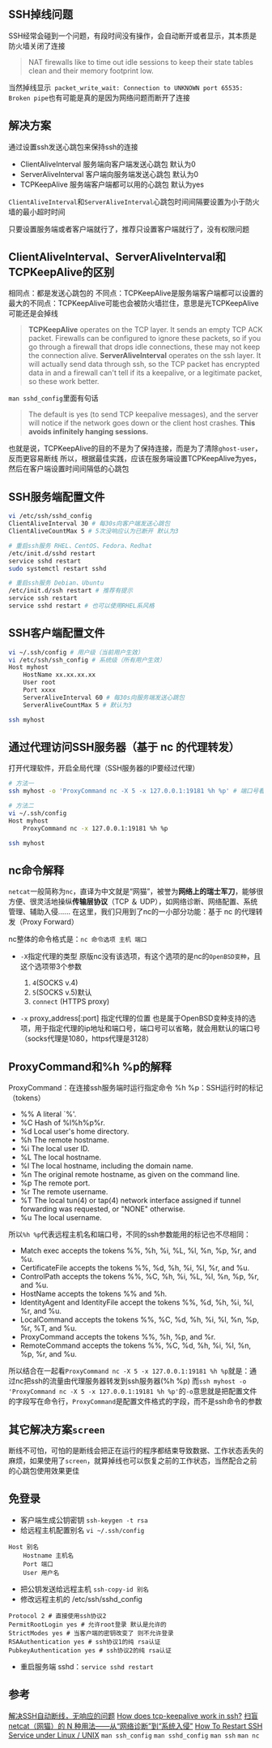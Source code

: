 ## SSH掉线问题
SSH经常会碰到一个问题，有段时间没有操作，会自动断开或者显示，其本质是防火墙关闭了连接
> NAT firewalls like to time out idle sessions to keep their state tables clean and their memory footprint low.

当然掉线显示` packet_write_wait: Connection to UNKNOWN port 65535: Broken pipe`也有可能是真的是因为网络问题而断开了连接

## 解决方案
通过设置ssh发送心跳包来保持ssh的连接
* ClientAliveInterval 服务端向客户端发送心跳包 默认为0
* ServerAliveInterval 客户端向服务端发送心跳包 默认为0
* TCPKeepAlive 服务端客户端都可以用的心跳包 默认为yes

`ClientAliveInterval`和`ServerAliveInterval`心跳包时间间隔要设置为小于防火墙的最小超时时间

只要设置服务端或者客户端就行了，推荐只设置客户端就行了，没有权限问题

## ClientAliveInterval、ServerAliveInterval和TCPKeepAlive的区别
相同点：都是发送心跳包的
不同点：TCPKeepAlive是服务端客户端都可以设置的
最大的不同点：TCPKeepAlive可能也会被防火墙拦住，意思是光TCPKeepAlive可能还是会掉线
> **TCPKeepAlive** operates on the TCP layer. It sends an empty TCP ACK packet. Firewalls can be configured to ignore these packets, so if you go through a firewall that drops idle connections, these may not keep the connection alive.
> **ServerAliveInterval** operates on the ssh layer. It will actually send data through ssh, so the TCP packet has encrypted data in and a firewall can't tell if its a keepalive, or a legitimate packet, so these work better.

`man sshd_config`里面有句话
> The default is yes (to send TCP keepalive messages), and the server will notice if the network goes down or the client host crashes. **This avoids infinitely hanging sessions.**

也就是说，TCPKeepAlive的目的不是为了保持连接，而是为了清除`ghost-user`，反而更容易断线
所以，根据最佳实践，应该在服务端设置TCPKeepAlive为yes，然后在客户端设置时间间隔低的心跳包

## SSH服务端配置文件
```sh
vi /etc/ssh/sshd_config
ClientAliveInterval 30 # 每30s向客户端发送心跳包
ClientAliveCountMax 5 # 5次没响应认为已断开 默认为3

# 重启ssh服务 RHEL、CentOS、Fedora、Redhat
/etc/init.d/sshd restart
service sshd restart
sudo systemctl restart sshd

# 重启ssh服务 Debian、Ubuntu
/etc/init.d/ssh restart # 推荐有提示
service ssh restart
service sshd restart # 也可以使用RHEL系风格
```

## SSH客户端配置文件
```sh
vi ~/.ssh/config # 用户级（当前用户生效）
vi /etc/ssh/ssh_config # 系统级（所有用户生效）
Host myhost
    HostName xx.xx.xx.xx
    User root
    Port xxxx
    ServerAliveInterval 60 # 每30s向服务端发送心跳包
    ServerAliveCountMax 5 # 默认为3

ssh myhost
```

## 通过代理访问SSH服务器（基于 nc 的代理转发）
打开代理软件，开启全局代理（SSH服务器的IP要经过代理）
```sh
# 方法一
ssh myhost -o 'ProxyCommand nc -X 5 -x 127.0.0.1:19181 %h %p' # 端口号看情况定

# 方法二
vi ~/.ssh/config
Host myhost
    ProxyCommand nc -x 127.0.0.1:19181 %h %p

ssh myhost
```

## nc命令解释
`netcat`一般简称为`nc`，直译为中文就是“网猫”，被誉为**网络上的瑞士军刀**，能够很方便、很灵活地操纵**传输层协议**（TCP ＆ UDP），如网络诊断、网络配置、系统管理、辅助入侵......
在这里，我们只用到了nc的一小部分功能：基于 nc 的代理转发（Proxy Forward）

nc整体的命令格式是：`nc 命令选项 主机 端口`

* `-X`指定代理的类型
原版nc没有该选项，有这个选项的是nc的`OpenBSD变种`，且这个选项带3个参数
    1. `4`(SOCKS v.4)
    1. `5`(SOCKS v.5)默认
    1. `connect` (HTTPS proxy)

* `-x` proxy_address[:port] 指定代理的位置
也是属于OpenBSD变种支持的选项，用于指定代理的ip地址和端口号，端口号可以省略，就会用默认的端口号（socks代理是1080，https代理是3128）

## ProxyCommand和%h %p的解释
ProxyCommand：在连接ssh服务端时运行指定命令
%h %p：SSH运行时的标记（tokens）
* %%    A literal `%'.
* %C    Hash of %l%h%p%r.
* %d    Local user's home directory.
* %h    The remote hostname.
* %i    The local user ID.
* %L    The local hostname.
* %l    The local hostname, including the domain name.
* %n    The original remote hostname, as given on the command line.
* %p    The remote port.
* %r    The remote username.
* %T    The local tun(4) or tap(4) network interface assigned if tunnel forwarding was requested, or "NONE" otherwise.
*  %u    The local username.

所以`%h %p`代表远程主机名和端口号，不同的ssh参数能用的标记也不尽相同：
* Match exec accepts the tokens %%, %h, %i, %L, %l, %n, %p, %r, and %u.
* CertificateFile accepts the tokens %%, %d, %h, %i, %l, %r, and %u.
* ControlPath accepts the tokens %%, %C, %h, %i, %L, %l, %n, %p, %r, and %u.
* HostName accepts the tokens %% and %h.
* IdentityAgent and IdentityFile accept the tokens %%, %d, %h, %i, %l, %r, and %u.
* LocalCommand accepts the tokens %%, %C, %d, %h, %i, %l, %n, %p, %r, %T, and %u.
* ProxyCommand accepts the tokens %%, %h, %p, and %r.
*  RemoteCommand accepts the tokens %%, %C, %d, %h, %i, %l, %n, %p, %r, and %u.

所以结合在一起看`ProxyCommand nc -X 5 -x 127.0.0.1:19181 %h %p`就是：通过nc把ssh的流量由代理服务器转发到ssh服务器(%h %p)
而`ssh myhost -o 'ProxyCommand nc -X 5 -x 127.0.0.1:19181 %h %p'`的`-o`意思就是把配置文件的字段写在命令行，`ProxyCommand`是配置文件格式的字段，而不是ssh命令的参数

## 其它解决方案`screen`
断线不可怕，可怕的是断线会把正在运行的程序都结束导致数据、工作状态丢失的麻烦，如果使用了`screen`，就算掉线也可以恢复之前的工作状态，当然配合之前的心跳包使用效果更佳

## 免登录

* 客户端生成公钥密钥 `ssh-keygen -t rsa`
* 给远程主机配置别名 `vi ~/.ssh/config`

```
Host 别名
    Hostname 主机名
    Port 端口
    User 用户名
```

* 把公钥发送给远程主机 `ssh-copy-id 别名`
* 修改远程主机的 /etc/ssh/sshd_config

```
Protocol 2 # 直接使用ssh协议2
PermitRootLogin yes # 允许root登录 默认是允许的
StrictModes yes # 当客户端的密钥改变了 则不允许登录
RSAAuthentication yes # ssh协议1的纯 rsa认证
PubkeyAuthentication yes # ssh协议2的纯 rsa认证
```

* 重启服务端 sshd：`service sshd restart`

## 参考

[解决SSH自动断线，无响应的问题](https://www.jianshu.com/p/92d60c6c92ef)
[How does tcp-keepalive work in ssh?](https://unix.stackexchange.com/questions/34004/how-does-tcp-keepalive-work-in-ssh)
[扫盲 netcat（网猫）的 N 种用法——从“网络诊断”到“系统入侵”](https://program-think.blogspot.com/2019/09/Netcat-Tricks.html)
[How To Restart SSH Service under Linux / UNIX](https://www.cyberciti.biz/faq/howto-restart-ssh/)
`man ssh_config`
`man sshd_config`
`man ssh`
`man nc`